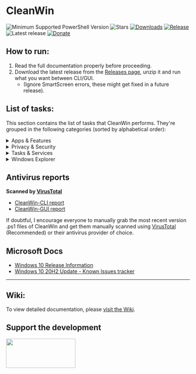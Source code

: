 # CleanWin

![Minimum Supported PowerShell Version](https://img.shields.io/badge/PowerShell-5.1-brightgreen.svg?style=flat-square)
![Stars](https://img.shields.io/github/stars/pratyakshm/CleanWin?style=flat-square)
[![Downloads](https://img.shields.io/github/downloads/pratyakshm/CleanWin/total?color=brightgreen&logoColor=brightgreen&style=flat-square)](https://github.com/pratyakshm/CleanWin/releases)
[![Release](https://img.shields.io/github/v/release/pratyakshm/cleanwin?style=flat-square)](https://github.com/pratyakshm/CleanWin/releases/tag/v0.3.3)
![Latest release](https://img.shields.io/github/release-date/pratyakshm/CleanWin?style=flat-square)
[![Donate](https://img.shields.io/badge/Donate-PayPal-brightgreen)](https://paypal.me/pratyakshm)

## How to run:
1. Read the full documentation properly before proceeding. 
2. Download the latest release from the [Releases page](https://github.com/pratyakshm/CleanWin/releases), unzip it and run what you want between CLI/GUI. 
   -   (Ignore SmartScreen errors, these might get fixed in a future release).   

## List of tasks:
This section contains the list of tasks that CleanWin performs. They're grouped in the following categories (sorted by alphabetical order):
<details>
<summary>Apps & Features</summary>
Apps removed:   
  <br>3D Viewer   
  <br>Alarms & Clock
  <br>Cortana  
  <br>Camera
  <br>Feedback Hub 
  <br>Films & TV  
  <br>Get Help      
  <br>Get started  
  <br>Groove Music 
  <br>Mail and Calendar  
  <br>Messaging  
  <br>Maps  
  <br>Microsoft News  
  <br>Microsoft Solitaire Collection  
  <br>Mixed Reality Portal
  <br>Network Speed Test
  <br>OneConnect  
  <br>OneNote  
  <br>Office
  <br>Office Lens
  <br>Paint 3D  
  <br>Print 3D
  <br>People  
  <br>Sway
  <br>Snip & Sketch
  <br>Sticky Notes  
  <br>Skype
  <br>Voice Recorder
  <br>Whiteboard
  <br>Weather
  <br>Xbox
  <br>Xbox Game bar
  <br>Your Phone
  <br><br>Apps installed:
  <br>Chocolatey Package Manager
  <br>7zip
  <br><br>Optional features:
  <br>Install WSL (optional)
  <br>CLI-only: Turn on dotNET 3.5 (optional)
  <br>Uninstall Math Recognizer 
  <br>Uninstall Windows Hello Face
  <br>Uninstall Work Folders
</details>

<details>
 <summary>Privacy & Security</summary>
  Privacy:
  <br>Turn off data collection/telemetry (level full, optional)
  <br>O&OShutup10 config (optional)
  <br>Turn off maps updates
  <br>Turn off feedback
  <br>Turn off advertising ID
  <br>Turn off location tracking
  <br>Turn off background apps
  <br>Turn off speech recognition and access to language list for personalization
  <br>Turn on automatic login when PC restarts after installing a Windows Update
  <br><br>Security:
  <br>Turn off Meltdown compatibility flag
</details>

<details>
 <summary>Tasks & Services</summary>
  Services:
  <br>Turn off automatic Windows updates (optional)
  <br>Turn off Windows Update delivery via P2P and LAN
  <br>Turn off AutoPlay
  <br>Turn off Autorun
  <br>Turn off disk defragmentation (optional)
  <br>Set BIOS time to UTC
  <br><br>Tasks:
  <br>Turn off Consolidator
  <br>Turn off DmClient
  <br>Turn off DmClientOnScenarioDownload
  <br>Turn off Disk Diagnostics Data Collector
  <br>Turn off Disk Defragmentation (optional)
  <br>Turn off Feedback Notifications task
  <br>Turn off Microsoft Compatibility Appraiser
  <br>Turn off ProgramDataUpdater
  <br>Turn off QueueReporting
  <br>Turn off UsbCeip
</details>

<details>
 <summary>Windows Explorer</summary>
 One click Cleanup Explorer
   <br>Hide 3D Objects tabs from This PC and Quick Access
  <br>Hide task view icon from taskbar
  <br>Hide Cortana icon from taskbar
  <br>Hide Meet now button from tray 
  <br>Hide search bar from taskbar
  <br>Set This PC as default view
   <br>Show seconds in taskbar clock
  <br>Show verbose status
  <br>Turn off sticky keys prompt
   <br>Turn off blur in lock screen
  <br>Use Print Screen key to open Snip & Sketch overlay
</details>

## Antivirus reports
**Scanned by [VirusTotal](https://www.virustotal.com/)**
- [CleanWin-CLI report](https://www.virustotal.com/gui/file/e5505dd3c00595a682478c981a4a42c4b8b24bde8b492a2c32d38cc94aca1716/detection)
- [CleanWin-GUI report](https://www.virustotal.com/gui/file/9a5c899ac2b267837546f85abcac51dd10354c30d29011fe1e24aabcb3a6b8ec/detection)   

If doubtful, I encourage everyone to manually grab the most recent version .ps1 files of CleanWin and get them manually scanned using [VirusTotal](https://www.virustotal.com/) (Recommended) or their antivirus provider of choice.

## Microsoft Docs
- [Windows 10 Release Information](https://docs.microsoft.com/en-us/windows/release-information/)
- [Windows 10 20H2 Update - Known Issues tracker](https://docs.microsoft.com/en-us/windows/release-information/status-windows-10-20h2)

-------------------------------------------------------------

## Wiki:
To view detailed documentation, please [visit the Wiki](https://github.com/pratyakshm/CleanWin/wiki).

## Support the development
[<img src="https://raw.githubusercontent.com/stefan-niedermann/paypal-donate-button/master/paypal-donate-button.png" width="190" height="80">](https://paypal.me/pratyakshm)
